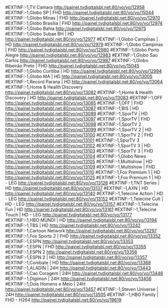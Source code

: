 #EXTINF:-1,TV Camara
http://painel.tvdigitalsbl.net:80/vo/vo/12958
#EXTINF:-1,Globo SP | FHD
http://painel.tvdigitalsbl.net:80/vo/vo/15044
#EXTINF:-1,Globo Minas | FHD
http://painel.tvdigitalsbl.net:80/vo/vo/12970
#EXTINF:-1,Globo Brasilia | FHD
http://painel.tvdigitalsbl.net:80/vo/vo/12974
#EXTINF:-1,Globo Bahia
http://painel.tvdigitalsbl.net:80/vo/vo/12975
#EXTINF:-1,Globo Subae BH | HD
http://painel.tvdigitalsbl.net:80/vo/vo/12977
#EXTINF:-1,Globo Campinas | HD
http://painel.tvdigitalsbl.net:80/vo/vo/12979
#EXTINF:-1,Globo Campinas | FHD
http://painel.tvdigitalsbl.net:80/vo/vo/12980
#EXTINF:-1,Globo Porto Alegre
http://painel.tvdigitalsbl.net:80/vo/vo/12983
#EXTINF:-1,Globo Sao Carlos
http://painel.tvdigitalsbl.net:80/vo/vo/12987
#EXTINF:-1,Globo Ribeirão Preto | FHD
http://painel.tvdigitalsbl.net:80/vo/vo/15045
#EXTINF:-1,Globo Curitiba | HD
http://painel.tvdigitalsbl.net:80/vo/vo/12994
#EXTINF:-1,Globo MA | HD
http://painel.tvdigitalsbl.net:80/vo/vo/13005
#EXTINF:-1,Record Parana | HD
http://painel.tvdigitalsbl.net:80/vo/vo/13064
#EXTINF:-1,Home & Health Discovery
http://painel.tvdigitalsbl.net:80/vo/vo/13082
#EXTINF:-1,Home & Health Discovery | HD
http://painel.tvdigitalsbl.net:80/vo/vo/13083
#EXTINF:-1,OFF
http://painel.tvdigitalsbl.net:80/vo/vo/13085
#EXTINF:-1,OFF | FHD
http://painel.tvdigitalsbl.net:80/vo/vo/13087
#EXTINF:-1,BIS | HD
http://painel.tvdigitalsbl.net:80/vo/vo/13089
#EXTINF:-1,SporTV | HD
http://painel.tvdigitalsbl.net:80/vo/vo/13097
#EXTINF:-1,SporTV | FHD
http://painel.tvdigitalsbl.net:80/vo/vo/13098
#EXTINF:-1,SporTV 2
http://painel.tvdigitalsbl.net:80/vo/vo/13099
#EXTINF:-1,SporTV 2 | HD
http://painel.tvdigitalsbl.net:80/vo/vo/13100
#EXTINF:-1,SporTV 2 | FHD
http://painel.tvdigitalsbl.net:80/vo/vo/13101
#EXTINF:-1,SporTV 3
http://painel.tvdigitalsbl.net:80/vo/vo/13102
#EXTINF:-1,SporTV 3 | HD
http://painel.tvdigitalsbl.net:80/vo/vo/13103
#EXTINF:-1,SporTV 3 | FHD
http://painel.tvdigitalsbl.net:80/vo/vo/13104
#EXTINF:-1,Globo News
http://painel.tvdigitalsbl.net:80/vo/vo/13105
#EXTINF:-1,Multishow | HD
http://painel.tvdigitalsbl.net:80/vo/vo/13109
#EXTINF:-1,Multishow | FHD
http://painel.tvdigitalsbl.net:80/vo/vo/13110
#EXTINF:-1,Fox Premium 1 | HD
http://painel.tvdigitalsbl.net:80/vo/vo/13125
#EXTINF:-1,Fox Premium 1  | HD - LEG
http://painel.tvdigitalsbl.net:80/vo/vo/13126
#EXTINF:-1,TNT Series | HD
http://painel.tvdigitalsbl.net:80/vo/vo/13137
#EXTINF:-1,AXN | HD
http://painel.tvdigitalsbl.net:80/vo/vo/13140
#EXTINF:-1,Telecine Action | HD - LEG
http://painel.tvdigitalsbl.net:80/vo/vo/13152
#EXTINF:-1,Telecine Cult | HD - LEG
http://painel.tvdigitalsbl.net:80/vo/vo/13157
#EXTINF:-1,Telecine Fun | HD
http://painel.tvdigitalsbl.net:80/vo/vo/13161
#EXTINF:-1,Telecine Touch | HD - LEG
http://painel.tvdigitalsbl.net:80/vo/vo/13177
#EXTINF:-1,HBO MUNDI | HD
http://painel.tvdigitalsbl.net:80/vo/vo/13194
#EXTINF:-1,TBS | HD
http://painel.tvdigitalsbl.net:80/vo/vo/13242
#EXTINF:-1,Cartoon Network
http://painel.tvdigitalsbl.net:80/vo/vo/13297
#EXTINF:-1,Fox Sports 2 | FHD
http://painel.tvdigitalsbl.net:80/vo/vo/13352
#EXTINF:-1,ESPN
http://painel.tvdigitalsbl.net:80/vo/vo/13353
#EXTINF:-1,ESPN | FHD
http://painel.tvdigitalsbl.net:80/vo/vo/13355
#EXTINF:-1,ESPN 2
http://painel.tvdigitalsbl.net:80/vo/vo/13356
#EXTINF:-1,ESPN 2 | HD
http://painel.tvdigitalsbl.net:80/vo/vo/13357
#EXTINF:-1,Combate | HD
http://painel.tvdigitalsbl.net:80/vo/vo/13368
#EXTINF:-1,ALADIN | 24H
http://painel.tvdigitalsbl.net:80/vo/vo/13443
#EXTINF:-1,Cao Coragem | 24H
http://painel.tvdigitalsbl.net:80/vo/vo/13448
#EXTINF:-1,Digimon | 24H
http://painel.tvdigitalsbl.net:80/vo/vo/13456
#EXTINF:-1,Dois Homens e Meio | 24H
http://painel.tvdigitalsbl.net:80/vo/vo/13457
#EXTINF:-1,Steven Universe | 24H
http://painel.tvdigitalsbl.net:80/vo/vo/13505
#EXTINF:-1,HBO Family | FHD - H264
http://painel.tvdigitalsbl.net:80/vo/vo/19619
